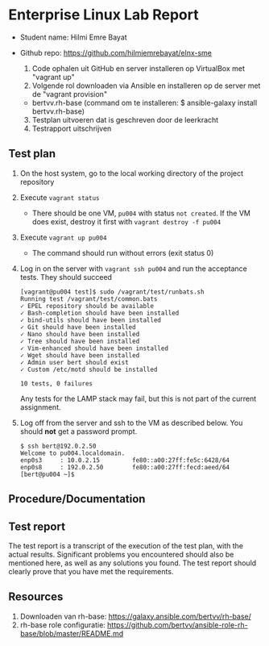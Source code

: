 # Enterprise Linux Lab Report

- Student name: Hilmi Emre Bayat
- Github repo: https://github.com/hilmiemrebayat/elnx-sme

  1. Code ophalen uit GitHub en server installeren op VirtualBox met "vagrant up"
  2. Volgende rol downloaden via Ansible en installeren op de server met de "vagrant provision"
    - bertvv.rh-base (command om te installeren: $ ansible-galaxy install bertvv.rh-base)
  3. Testplan uitvoeren dat is geschreven door de leerkracht
  4. Testrapport uitschrijven

## Test plan


1. On the host system, go to the local working directory of the project repository
2. Execute `vagrant status`
    - There should be one VM, `pu004` with status `not created`. If the VM does exist, destroy it first with `vagrant destroy -f pu004`
3. Execute `vagrant up pu004`
    - The command should run without errors (exit status 0)
4. Log in on the server with `vagrant ssh pu004` and run the acceptance tests. They should succeed

    ```
    [vagrant@pu004 test]$ sudo /vagrant/test/runbats.sh
    Running test /vagrant/test/common.bats
    ✓ EPEL repository should be available
    ✓ Bash-completion should have been installed
    ✓ bind-utils should have been installed
    ✓ Git should have been installed
    ✓ Nano should have been installed
    ✓ Tree should have been installed
    ✓ Vim-enhanced should have been installed
    ✓ Wget should have been installed
    ✓ Admin user bert should exist
    ✓ Custom /etc/motd should be installed

    10 tests, 0 failures
    ```

    Any tests for the LAMP stack may fail, but this is not part of the current assignment.

5. Log off from the server and ssh to the VM as described below. You should **not** get a password prompt.

    ```
    $ ssh bert@192.0.2.50
    Welcome to pu004.localdomain.
    enp0s3     : 10.0.2.15         fe80::a00:27ff:fe5c:6428/64
    enp0s8     : 192.0.2.50        fe80::a00:27ff:fecd:aeed/64
    [bert@pu004 ~]$
    ```
 

## Procedure/Documentation



## Test report

The test report is a transcript of the execution of the test plan, with the actual results. Significant problems you encountered should also be mentioned here, as well as any solutions you found. The test report should clearly prove that you have met the requirements.

## Resources

1. Downloaden van rh-base: https://galaxy.ansible.com/bertvv/rh-base/
2. rh-base role configuratie: https://github.com/bertvv/ansible-role-rh-base/blob/master/README.md
